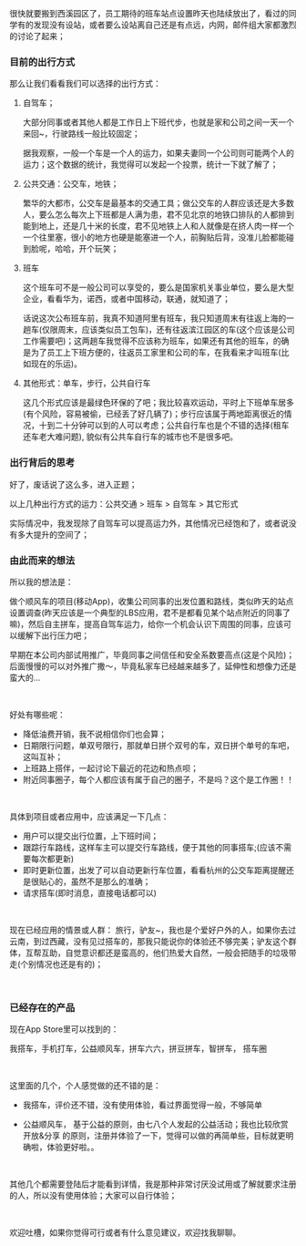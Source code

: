 很快就要搬到西溪园区了，员工期待的班车站点设置昨天也陆续放出了，看过的同学有的发现没有设站，或者要么设站离自己还是有点远，内网，邮件组大家都激烈的讨论了起来；

### 目前的出行方式

那么让我们看看我们可以选择的出行方式：

1. 自驾车；
   
   大部分同事或者其他人都是工作日上下班代步，也就是家和公司之间一天一个来回~，行驶路线一般比较固定；
   
   据我观察，一般一个车是一个人的运力，如果夫妻同一个公司则可能两个人的运力；这个数据的统计，我觉得可以发起一个投票，统计一下就了解了；
   
2. 公共交通：公交车，地铁；
   
   繁华的大都市，公交车是最基本的交通工具；做公交车的人群应该还是大多数人，要么怎么每次上下班都是人满为患，君不见北京的地铁口排队的人都排到能到地上，还是几十米的长度，君不见地铁上人和人就像是在挤人肉一样一个一个往里塞，很小的地方也硬是能塞进一个人，前胸贴后背，没准儿脸都能碰到脸呢，哈哈，开个玩笑；
   
3. 班车
   
   这个班车可不是一般公司可以享受的，要么是国家机关事业单位，要么是大型企业，看看华为，诺西，或者中国移动，联通，就知道了；
   
   话说这次公布班车前，我真不知道阿里有班车，我只知道周末有往返上海的一趟车(仅限周末，应该类似员工包车)，还有往返滨江园区的车(这个应该是公司工作需要吧)；这两趟车我觉得不应该称为班车，如果还有其他的班车，的确是为了员工上下班方便的，往返员工家里和公司的车，在我看来才叫班车(比如现在的乐运)。
   
4. 其他形式：单车，步行，公共自行车
   
   这几个形式应该是最绿色环保的了吧；我比较喜欢运动，平时上下班单车居多(有个风险，容易被偷，已经丢了好几辆了)；步行应该属于两地距离很近的情况，十到二十分钟可以到的人可以考虑；公共自行车也是个不错的选择(租车还车老大难问题), 貌似有公共车自行车的城市也不是很多吧。

### 出行背后的思考

好了，废话说了这么多，进入正题；

以上几种出行方式的运力：公共交通 > 班车 > 自驾车 > 其它形式

实际情况中，我发现除了自驾车可以提高运力外，其他情况已经饱和了，或者说没有多大提升的空间了；



### 由此而来的想法

所以我的想法是：

做个顺风车的项目(移动App)，收集公司同事的出发位置和路线，类似昨天的站点设置调查(昨天应该是一个典型的LBS应用，君不是都看见某个站点附近的同事了嘛)，然后自主拼车，提高自驾车运力，给你一个机会认识下周围的同事，应该可以缓解下出行压力吧；

早期在本公司内部试用推广，毕竟同事之间信任和安全系数要高点(这是个风险)；后面慢慢的可以对外推广撒～，毕竟私家车已经越来越多了，延伸性和想像力还是蛮大的...

 

好处有哪些呢：

* 降低油费开销，我不说相信你们也会算；
* 日期限行问题，单双号限行，那就单日拼个双号的车，双日拼个单号的车吧，这叫互补；
* 上班路上搭伴，一起讨论下最近的花边和热点呗；
* 附近同事圈子，每个人都应该有属于自己的圈子，不是吗？这个是工作圈！！

 

具体到项目或者应用中，应该满足一下几点：

* 用户可以提交出行位置，上下班时间；
* 跟踪行车路线，这样车主可以提交行车路线，便于其他的同事搭车;(应该不需要每次都更新)
* 即时更新位置，出发了可以自动更新行车位置，看看杭州的公交车距离提醒还是很贴心的，虽然不是那么的准确；
* 请求搭车(即时消息，直接电话都可以)

  

现在已经应用的情景或人群： 旅行，驴友~，我也是个爱好户外的人，如果你去过云南，到过西藏，没有见过搭车的，那我只能说你的体验还不够完美；驴友这个群体，互帮互助，自觉意识都还是蛮高的，他们热爱大自然，一般会把随手的垃圾带走(个别情况也还是有的)；

 

### 已经存在的产品

现在App Store里可以找到的：

我搭车，手机打车，公益顺风车，拼车六六，拼豆拼车，智拼车， 搭车圈

 

这里面的几个，个人感觉做的还不错的是：

* 我搭车，评价还不错，没有使用体验，看过界面觉得一般，不够简单
  
* 公益顺风车， 基于公益的原则，由七八个人发起的公益活动；我也比较欣赏 开放&分享 的原则，注册并体验了一下，觉得可以做的再简单些，目标就更明确啦，体验更好啦。。
  
   

其他几个都需要登陆后才能看到详情，我是那种非常讨厌没试用或了解就要求注册的人，所以没有使用体验；大家可以自行体验；

 

欢迎吐槽，如果你觉得可行或者有什么意见建议，欢迎找我聊聊。

